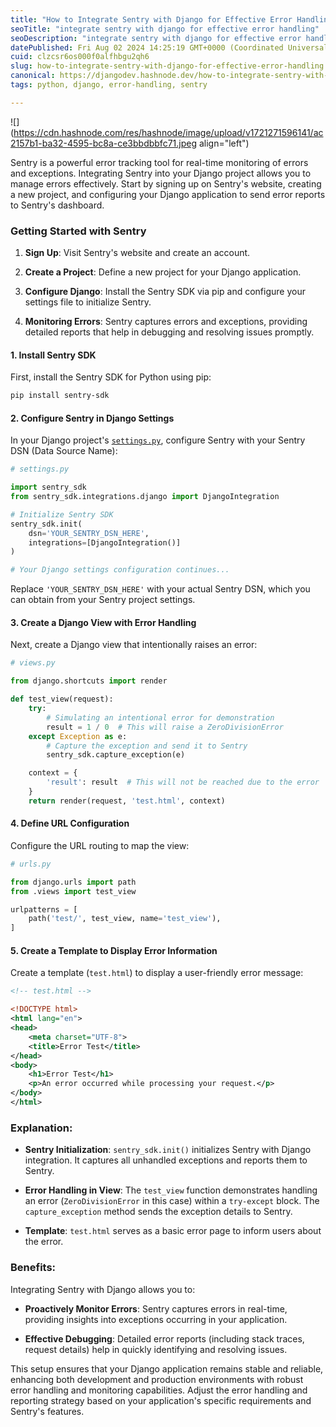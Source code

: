 ```yaml
---
title: "How to Integrate Sentry with Django for Effective Error Handling"
seoTitle: "integrate sentry with django for effective error handling"
seoDescription: "integrate sentry with django for effective error handling"
datePublished: Fri Aug 02 2024 14:25:19 GMT+0000 (Coordinated Universal Time)
cuid: clzcsr6os000f0alfhbgu2qh6
slug: how-to-integrate-sentry-with-django-for-effective-error-handling
canonical: https://djangodev.hashnode.dev/how-to-integrate-sentry-with-django-for-effective-error-handling
tags: python, django, error-handling, sentry

---
```


![](https://cdn.hashnode.com/res/hashnode/image/upload/v1721271596141/ac2157b1-ba32-4595-bc8a-ce3bbdbbfc71.jpeg align="left")

Sentry is a powerful error tracking tool for real-time monitoring of errors and exceptions. Integrating Sentry into your Django project allows you to manage errors effectively. Start by signing up on Sentry's website, creating a new project, and configuring your Django application to send error reports to Sentry's dashboard.

### Getting Started with Sentry

1. **Sign Up**: Visit Sentry's website and create an account.
    
2. **Create a Project**: Define a new project for your Django application.
    
3. **Configure Django**: Install the Sentry SDK via pip and configure your settings file to initialize Sentry.
    
4. **Monitoring Errors**: Sentry captures errors and exceptions, providing detailed reports that help in debugging and resolving issues promptly.
    

#### 1\. Install Sentry SDK

First, install the Sentry SDK for Python using pip:

```bash
pip install sentry-sdk
```

#### 2\. Configure Sentry in Django Settings

In your Django project's [`settings.py`](http://settings.py), configure Sentry with your Sentry DSN (Data Source Name):

```python
# settings.py

import sentry_sdk
from sentry_sdk.integrations.django import DjangoIntegration

# Initialize Sentry SDK
sentry_sdk.init(
    dsn='YOUR_SENTRY_DSN_HERE', 
    integrations=[DjangoIntegration()]
)

# Your Django settings configuration continues...
```

Replace `'YOUR_SENTRY_DSN_HERE'` with your actual Sentry DSN, which you can obtain from your Sentry project settings.

#### 3\. Create a Django View with Error Handling

Next, create a Django view that intentionally raises an error:

```python
# views.py

from django.shortcuts import render

def test_view(request):
    try:
        # Simulating an intentional error for demonstration
        result = 1 / 0  # This will raise a ZeroDivisionError
    except Exception as e:
        # Capture the exception and send it to Sentry
        sentry_sdk.capture_exception(e)

    context = {
        'result': result  # This will not be reached due to the error
    }
    return render(request, 'test.html', context)
```

#### 4\. Define URL Configuration

Configure the URL routing to map the view:

```python
# urls.py

from django.urls import path
from .views import test_view

urlpatterns = [
    path('test/', test_view, name='test_view'),
]
```

#### 5\. Create a Template to Display Error Information

Create a template (`test.html`) to display a user-friendly error message:

```xml
<!-- test.html -->

<!DOCTYPE html>
<html lang="en">
<head>
    <meta charset="UTF-8">
    <title>Error Test</title>
</head>
<body>
    <h1>Error Test</h1>
    <p>An error occurred while processing your request.</p>
</body>
</html>
```

### Explanation:

* **Sentry Initialization**: `sentry_sdk.init()` initializes Sentry with Django integration. It captures all unhandled exceptions and reports them to Sentry.
    
* **Error Handling in View**: The `test_view` function demonstrates handling an error (`ZeroDivisionError` in this case) within a `try-except` block. The `capture_exception` method sends the exception details to Sentry.
    
* **Template**: `test.html` serves as a basic error page to inform users about the error.
    

### Benefits:

Integrating Sentry with Django allows you to:

* **Proactively Monitor Errors**: Sentry captures errors in real-time, providing insights into exceptions occurring in your application.
    
* **Effective Debugging**: Detailed error reports (including stack traces, request details) help in quickly identifying and resolving issues.
    

This setup ensures that your Django application remains stable and reliable, enhancing both development and production environments with robust error handling and monitoring capabilities. Adjust the error handling and reporting strategy based on your application's specific requirements and Sentry's features.